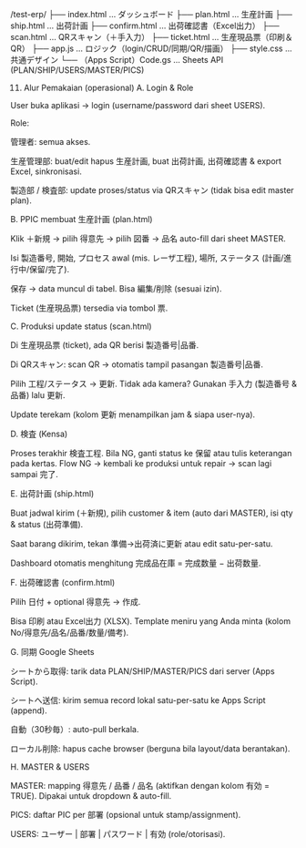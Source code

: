 /test-erp/
 ├── index.html        … ダッシュボード
 ├── plan.html         … 生産計画
 ├── ship.html         … 出荷計画
 ├── confirm.html      … 出荷確認書（Excel出力）
 ├── scan.html         … QRスキャン（＋手入力）
 ├── ticket.html       … 生産現品票（印刷＆QR）
 ├── app.js            … ロジック（login/CRUD/同期/QR/描画）
 ├── style.css         … 共通デザイン
 └── （Apps Script）Code.gs  … Sheets API (PLAN/SHIP/USERS/MASTER/PICS)

11) Alur Pemakaian (operasional)
A. Login & Role

User buka aplikasi → login (username/password dari sheet USERS).

Role:

管理者: semua akses.

生産管理部: buat/edit hapus 生産計画, buat 出荷計画, 出荷確認書 & export Excel, sinkronisasi.

製造部 / 検査部: update proses/status via QRスキャン (tidak bisa edit master plan).

B. PPIC membuat 生産計画 (plan.html)

Klik ＋新規 → pilih 得意先 → pilih 図番 → 品名 auto-fill dari sheet MASTER.

Isi 製造番号, 開始, プロセス awal (mis. レーザ工程), 場所, ステータス (計画/進行中/保留/完了).

保存 → data muncul di tabel. Bisa 編集/削除 (sesuai izin).

Ticket (生産現品票) tersedia via tombol 票.

C. Produksi update status (scan.html)

Di 生産現品票 (ticket), ada QR berisi 製造番号|品番.

Di QRスキャン: scan QR → otomatis tampil pasangan 製造番号|品番.

Pilih 工程/ステータス → 更新.
Tidak ada kamera? Gunakan 手入力 (製造番号 & 品番) lalu 更新.

Update terekam (kolom 更新 menampilkan jam & siapa user-nya).

D. 検査 (Kensa)

Proses terakhir 検査工程. Bila NG, ganti status ke 保留 atau tulis keterangan pada kertas.
Flow NG → kembali ke produksi untuk repair → scan lagi sampai 完了.

E. 出荷計画 (ship.html)

Buat jadwal kirim (＋新規), pilih customer & item (auto dari MASTER), isi qty & status (出荷準備).

Saat barang dikirim, tekan 準備→出荷済に更新 atau edit satu-per-satu.

Dashboard otomatis menghitung 完成品在庫 = 完成数量 − 出荷数量.

F. 出荷確認書 (confirm.html)

Pilih 日付 + optional 得意先 → 作成.

Bisa 印刷 atau Excel出力 (XLSX).
Template meniru yang Anda minta (kolom No/得意先/品名/品番/数量/備考).

G. 同期 Google Sheets

シートから取得: tarik data PLAN/SHIP/MASTER/PICS dari server (Apps Script).

シートへ送信: kirim semua record lokal satu-per-satu ke Apps Script (append).

自動（30秒毎）: auto-pull berkala.

ローカル削除: hapus cache browser (berguna bila layout/data berantakan).

H. MASTER & USERS

MASTER: mapping 得意先 / 品番 / 品名 (aktifkan dengan kolom 有効 = TRUE). Dipakai untuk dropdown & auto-fill.

PICS: daftar PIC per 部署 (opsional untuk stamp/assignment).

USERS: ユーザー | 部署 | パスワード | 有効 (role/otorisasi).
